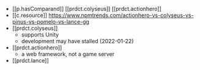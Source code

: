 


- [[p.hasComparand]] [[prdct.colyseus]] [[prdct.actionhero]] 
- [[c.resource]] https://www.npmtrends.com/actionhero-vs-colyseus-vs-pinus-vs-pomelo-vs-lance-gg
- [[prdct.colyseus]] 
  - supports Unity
  - development may have stalled (2022-01-22)
- [[prdct.actionhero]]
  - a web framework, not a game server
- [[prdct.lance]]
